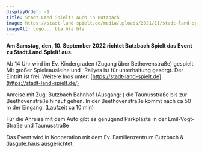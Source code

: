```yaml
---
displayOrder: -1
title: Stadt Land Spielt! auch in Butzbach
image: https://stadt-land-spielt.de/media/uploads/2021/11/stadt-land-spielt_logo.png
imageAlt: Logo... bla bla bla
---
```

**Am Samstag, den, 10. September 2022 richtet Butzbach Spielt das Event zu Stadt.Land.Spielt! aus.**

Ab 14 Uhr wird im Ev. Kindergraden (Zugang über Bethovenstraße) gespielt. Mit großer Spieleausleihe und -Rallyes ist für unterhaltung gesorgt. Der Eintritt ist frei. Weitere Inos unter: [https://stadt-land-spielt.de](https://stadt-land-spielt.de/)

Anreise mit Zug: Butzbach Bahnhof (Ausgang: ) die Taunusstraße bis zur Beethovenstraße hinauf gehen. In der Beethovenstraße kommt nach ca 50 m der Eingang. (Laufzeit ca 10 min)

Für die Anreise mit dem Auto gibt es genügend Parkpläzte in der Emil-Vogt-Straße und Taunusstraße

Das Event wird in Kooperation mit dem Ev. Familienzentrum Butzbach & dasgute.haus ausgerichtet.